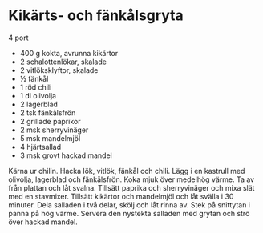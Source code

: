  # Kikärts- och fänkålsgryta

4 port

 - 400 g kokta, avrunna kikärtor
 - 2 schalottenlökar, skalade
 - 2 vitlöksklyftor, skalade
 - ½ fänkål
 - 1 röd chili
 - 1 dl olivolja
 - 2 lagerblad
 - 2 tsk fänkålsfrön
 - 2 grillade paprikor
 - 2 msk sherryvinäger
 - 5 msk mandelmjöl
 - 4 hjärtsallad
 - 3 msk grovt hackad mandel

Kärna ur chilin. Hacka lök, vitlök, fänkål och chili. Lägg i en kastrull med olivolja, lagerblad och fänkålsfrön. Koka mjuk över medelhög värme. Ta av från plattan och låt svalna. Tillsätt paprika och sherryvinäger och mixa slät med en stavmixer. Tillsätt kikärtor och mandelmjöl och låt svälla i 30 minuter. Dela salladen i två delar, skölj och låt rinna av. Stek på snittytan i panna på hög värme. Servera den nystekta salladen med grytan och strö över hackad mandel.
